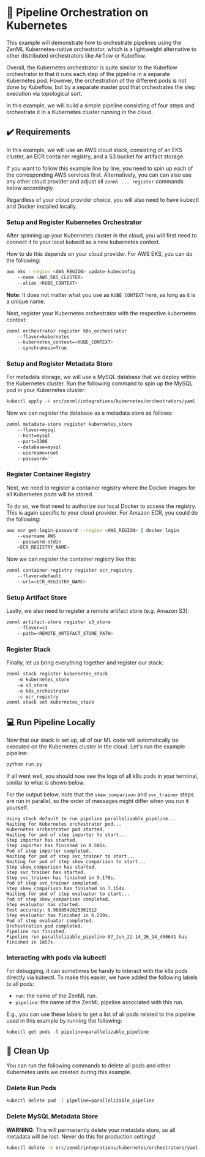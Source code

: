 # :dango: Pipeline Orchestration on Kubernetes

This example will demonstrate how to orchestrate pipelines using the ZenML
Kubernetes-native orchestrator, which is a lightweight alternative to other
distributed orchestrators like Airflow or Kubeflow.

Overall, the Kubernetes orchestrator is quite similar to the Kubeflow
orchestrator in that it runs each step of the pipeline in a separate
Kubernetes pod. However, the orchestration of the different pods is not done
by Kubeflow, but by a separate master pod that orchestrates the step execution
via topological sort.

In this example, we will build a simple pipeline consisting of four steps and
orchestrate it in a Kubernetes cluster running in the cloud.

## :heavy_check_mark: Requirements

In this example, we will use an AWS cloud stack, consisting of an EKS cluster,
an ECR container registry, and a S3 bucket for artifact storage.

If you want to follow this example line by line, you need to spin up each of
the corresponding AWS services first.
Alternatively, you can can also use any other cloud provider and adjust all
`zenml ... register` commands below accordingly.

Regardless of your cloud provider choice, you will also need to have kubectl
and Docker installed locally.

### Setup and Register Kubernetes Orchestrator
After spinning up your Kubernetes cluster in the cloud, you will first need
to connect it to your local kubectl as a new kubernetes context.

How to do this depends on your cloud provider. For AWS EKS, you can do the
following:

```bash
aws eks --region <AWS_REGION> update-kubeconfig
    --name <AWS_EKS_CLUSTER>
    --alias <KUBE_CONTEXT>
```

**Note:** It does not matter what you use as `KUBE_CONTEXT` here, as long as it
is a unique name.

Next, register your Kubernetes orchestrator with the respective kubernetes 
context:

```bash
zenml orchestrator register k8s_orchestrator
    --flavor=kubernetes
    --kubernetes_context=<KUBE_CONTEXT>
    --synchronous=True
```

### Setup and Register Metadata Store

For metadata storage, we will use a MySQL database that we deploy within the
Kubernetes cluster. 
Run the following command to spin up the MySQL pod in your Kubernetes cluster:

```bash
kubectl apply -k src/zenml/integrations/kubernetes/orchestrators/yaml
```

Now we can register the database as a metadata store as follows:

```bash
zenml metadata-store register kubernetes_store 
    --flavor=mysql
    --host=mysql
    --port=3306
    --database=mysql
    --username=root
    --password=''
```

### Register Container Registry
Next, we need to register a container registry where the Docker images for all
Kubernetes pods will be stored.

To do so, we first need to authorize our local Docker to access the registry.
This is again specific to your cloud provider. 
For Amazon ECR, you could do the following:

```bash
aws ecr get-login-password --region <AWS_REGION> | docker login 
    --username AWS 
    --password-stdin 
    <ECR_REGISTRY_NAME>
```

Now we can register the container registry like this:

```bash
zenml container-registry register ecr_registry 
    --flavor=default 
    --uri=<ECR_REGISTRY_NAME>
```

### Setup Artifact Store
Lastly, we also need to register a remote artifact store (e.g. Amazon S3):

```bash
zenml artifact-store register s3_store 
    --flavor=s3 
    --path=<REMOTE_ARTIFACT_STORE_PATH>
```

### Register Stack

Finally, let us bring everything together and register our stack:

```bash
zenml stack register kubernetes_stack 
    -m kubernetes_store 
    -a s3_store 
    -o k8s_orchestrator 
    -c ecr_registry
zenml stack set kubernetes_stack
```

## :computer: Run Pipeline Locally
Now that our stack is set up, all of our ML code will automatically be executed
on the Kubernetes cluster in the cloud. Let's run the example pipeline:

```bash
python run.py
```

If all went well, you should now see the logs of all k8s pods in your terminal,
similar to what is shown below.

For the output below, note that the `skew_comparison` and `svc_trainer` steps
are run in parallel, so the order of messages might differ when you run it
yourself.

```
Using stack default to run pipeline parallelizable_pipeline...
Waiting for Kubernetes orchestrator pod...
Kubernetes orchestrator pod started.
Waiting for pod of step importer to start...
Step importer has started.
Step importer has finished in 8.501s.
Pod of step importer completed.
Waiting for pod of step svc_trainer to start...
Waiting for pod of step skew_comparison to start...
Step skew_comparison has started.
Step svc_trainer has started.
Step svc_trainer has finished in 5.178s.
Pod of step svc_trainer completed.
Step skew_comparison has finished in 7.154s.
Waiting for pod of step evaluator to start...
Pod of step skew_comparison completed.
Step evaluator has started.
Test accuracy: 0.9688542825361512
Step evaluator has finished in 6.219s.
Pod of step evaluator completed.
Orchestration pod completed.
Pipeline run finished.
Pipeline run parallelizable_pipeline-07_Jun_22-14_26_14_450641 has finished in 1m57s.
```

### Interacting with pods via kubectl

For debugging, it can sometimes be handy to interact with the k8s pods directly
via kubectl. To make this easier, we have added the following labels to all
pods:
- `run`: the name of the ZenML run.
- `pipeline`: the name of the ZenML pipeline associated with this run.

E.g., you can use these labels to get a list of all pods related to the 
pipeline used in this example by running the following:

```
kubectl get pods -l pipeline=parallelizable_pipeline
```

## :sponge: Clean Up

You can run the following commands to delete all pods and other Kubernetes
units we created during this example.

### Delete Run Pods
```bash
kubectl delete pod -l pipeline=parallelizable_pipeline
```

### Delete MySQL Metadata Store

**WARNING**: This will permanently delete your metadata store, so all metadata
will be lost. Never do this for production settings!

```bash
kubectl delete -k src/zenml/integrations/kubernetes/orchestrators/yaml
```
